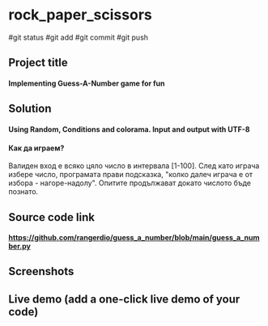 # rock_paper_scissors

#git status  #git add  #git commit  #git push

##	Project title 
#### Implementing Guess-A-Number game for fun
##	Solution
#### Using Random, Conditions and colorama. Input and output with UTF-8
#### Как да играем? 
Валиден вход е всяко цяло число в интервала [1-100].
След като играча избере число, програмата прави подсказка, "колко далеч играча е от избора - нагоре-надолу".
Опитите продължават докато числото бъде познато.

##	Source code link
#### https://github.com/rangerdio/guess_a_number/blob/main/guess_a_number.py
##	Screenshots
##	Live demo (add a one-click live demo of your code)

